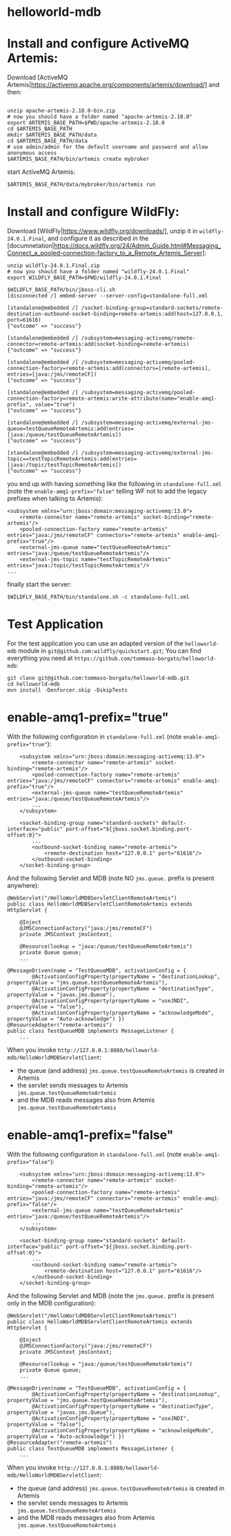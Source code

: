 # helloworld-mdb


# Install and configure ActiveMQ Artemis:

Download [ActiveMQ Artemis|https://activemq.apache.org/components/artemis/download/] and then:

```

unzip apache-artemis-2.18.0-bin.zip
# now you should have a folder named "apache-artemis-2.18.0"
export ARTEMIS_BASE_PATH=$PWD/apache-artemis-2.18.0
cd $ARTEMIS_BASE_PATH
mkdir $ARTEMIS_BASE_PATH/data
cd $ARTEMIS_BASE_PATH/data
# use admin/admin for the default username and password and allow anonymous access
$ARTEMIS_BASE_PATH/bin/artemis create mybroker
```

start ActiveMQ Artemis:

```
$ARTEMIS_BASE_PATH/data/mybroker/bin/artemis run
```


# Install and configure WildFly:

Download [WildFly|https://www.wildfly.org/downloads/], unzip it in `wildfly-24.0.1.Final`, and configure it as described in the [documnetation|https://docs.wildfly.org/24/Admin_Guide.html#Messaging_Connect_a_pooled-connection-factory_to_a_Remote_Artemis_Server]:

```
unzip wildfly-24.0.1.Final.zip
# now you should have a folder named "wildfly-24.0.1.Final"
export WILDFLY_BASE_PATH=$PWD/wildfly-24.0.1.Final

$WILDFLY_BASE_PATH/bin/jboss-cli.sh 
[disconnected /] embed-server --server-config=standalone-full.xml

[standalone@embedded /] /socket-binding-group=standard-sockets/remote-destination-outbound-socket-binding=remote-artemis:add(host=127.0.0.1, port=61616)
{"outcome" => "success"}

[standalone@embedded /] /subsystem=messaging-activemq/remote-connector=remote-artemis:add(socket-binding=remote-artemis)
{"outcome" => "success"}

[standalone@embedded /] /subsystem=messaging-activemq/pooled-connection-factory=remote-artemis:add(connectors=[remote-artemis], entries=[java:/jms/remoteCF])
{"outcome" => "success"}

[standalone@embedded /] /subsystem=messaging-activemq/pooled-connection-factory=remote-artemis:write-attribute(name="enable-amq1-prefix", value="true")
{"outcome" => "success"}

[standalone@embedded /] /subsystem=messaging-activemq/external-jms-queue=testQueueRemoteArtemis:add(entries=[java:/queue/testQueueRemoteArtemis])
{"outcome" => "success"}

[standalone@embedded /] /subsystem=messaging-activemq/external-jms-topic==testTopicRemoteArtemis:add(entries=[java:/topic/testTopicRemoteArtemis])
{"outcome" => "success"}
```

you end up with having something like the following in `standalone-full.xml` (note the `enable-amq1-prefix="false"` telling WF not to add the legacy prefixes when talking to Artemis):

```
<subsystem xmlns="urn:jboss:domain:messaging-activemq:13.0">
    <remote-connector name="remote-artemis" socket-binding="remote-artemis"/>
    <pooled-connection-factory name="remote-artemis" entries="java:/jms/remoteCF" connectors="remote-artemis" enable-amq1-prefix="true"/>
    <external-jms-queue name="testQueueRemoteArtemis" entries="java:/queue/testQueueRemoteArtemis"/>
    <external-jms-topic name="testTopicRemoteArtemis" entries="java:/topic/testTopicRemoteArtemis"/>
...            
```  

finally start the server:

```
$WILDFLY_BASE_PATH/bin/standalone.sh -c standalone-full.xml
```


# Test Application

For the test application you can use an adapted version of the `helloworld-mdb` module in `git@github.com:wildfly/quickstart.git`;
You can find everything you need at `https://github.com/tommaso-borgato/helloworld-mdb`:

```
git clone git@github.com:tommaso-borgato/helloworld-mdb.git
cd helloworld-mdb
mvn install -Denforcer.skip -DskipTests
```


# enable-amq1-prefix="true"

With the following configuration in `standalone-full.xml` (note `enable-amq1-prefix="true"`):

```
    <subsystem xmlns="urn:jboss:domain:messaging-activemq:13.0">
        <remote-connector name="remote-artemis" socket-binding="remote-artemis"/>
        <pooled-connection-factory name="remote-artemis" entries="java:/jms/remoteCF" connectors="remote-artemis" enable-amq1-prefix="true"/>      
        <external-jms-queue name="testQueueRemoteArtemis" entries="java:/queue/testQueueRemoteArtemis"/>
        ...
    </subsystem>

    <socket-binding-group name="standard-sockets" default-interface="public" port-offset="${jboss.socket.binding.port-offset:0}">
        ...
        <outbound-socket-binding name="remote-artemis">
            <remote-destination host="127.0.0.1" port="61616"/>
        </outbound-socket-binding>
    </socket-binding-group>
```

And the following Servlet and MDB (note NO `jms.queue.` prefix is present anywhere):

```
@WebServlet("/HelloWorldMDBServletClientRemoteArtemis")
public class HelloWorldMDBServletClientRemoteArtemis extends HttpServlet {

    @Inject
    @JMSConnectionFactory("java:/jms/remoteCF")
    private JMSContext jmsContext;

    @Resource(lookup = "java:/queue/testQueueRemoteArtemis")
    private Queue queue;
    ...
```

```
@MessageDriven(name = "TestQueueMDB", activationConfig = {
        @ActivationConfigProperty(propertyName = "destinationLookup", propertyValue = "jms.queue.testQueueRemoteArtemis"),
        @ActivationConfigProperty(propertyName = "destinationType", propertyValue = "javax.jms.Queue"),
        @ActivationConfigProperty(propertyName = "useJNDI", propertyValue = "false"),
        @ActivationConfigProperty(propertyName = "acknowledgeMode", propertyValue = "Auto-acknowledge") })
@ResourceAdapter("remote-artemis")
public class TestQueueMDB implements MessageListener {
    ...
```

When you invoke `http://127.0.0.1:8080/helloworld-mdb/HelloWorldMDBServletClient`:

* the queue (and address) `jms.queue.testQueueRemoteArtemis` is created in Artemis
* the servlet sends messages to Artemis `jms.queue.testQueueRemoteArtemis`
* and the MDB reads messages also from Artemis `jms.queue.testQueueRemoteArtemis`


# enable-amq1-prefix="false"

With the following configuration in `standalone-full.xml` (note `enable-amq1-prefix="false"`):

```
    <subsystem xmlns="urn:jboss:domain:messaging-activemq:13.0">
        <remote-connector name="remote-artemis" socket-binding="remote-artemis"/>
        <pooled-connection-factory name="remote-artemis" entries="java:/jms/remoteCF" connectors="remote-artemis" enable-amq1-prefix="false"/>      
        <external-jms-queue name="testQueueRemoteArtemis" entries="java:/queue/testQueueRemoteArtemis"/>
        ...
    </subsystem>

    <socket-binding-group name="standard-sockets" default-interface="public" port-offset="${jboss.socket.binding.port-offset:0}">
        ...
        <outbound-socket-binding name="remote-artemis">
            <remote-destination host="127.0.0.1" port="61616"/>
        </outbound-socket-binding>
    </socket-binding-group>
```

And the following Servlet and MDB (note the `jms.queue.` prefix is present only in the MDB configuration):

```
@WebServlet("/HelloWorldMDBServletClientRemoteArtemis")
public class HelloWorldMDBServletClientRemoteArtemis extends HttpServlet {

    @Inject
    @JMSConnectionFactory("java:/jms/remoteCF")
    private JMSContext jmsContext;

    @Resource(lookup = "java:/queue/testQueueRemoteArtemis")
    private Queue queue;
    ...
```

```
@MessageDriven(name = "TestQueueMDB", activationConfig = {
        @ActivationConfigProperty(propertyName = "destinationLookup", propertyValue = "jms.queue.testQueueRemoteArtemis"),
        @ActivationConfigProperty(propertyName = "destinationType", propertyValue = "javax.jms.Queue"),
        @ActivationConfigProperty(propertyName = "useJNDI", propertyValue = "false"),
        @ActivationConfigProperty(propertyName = "acknowledgeMode", propertyValue = "Auto-acknowledge") })
@ResourceAdapter("remote-artemis")
public class TestQueueMDB implements MessageListener {
    ...
```

When you invoke `http://127.0.0.1:8080/helloworld-mdb/HelloWorldMDBServletClient`:

* the queue (and address) `jms.queue.testQueueRemoteArtemis` is created in Artemis
* the servlet sends messages to Artemis `jms.queue.testQueueRemoteArtemis`
* and the MDB reads messages also from Artemis `jms.queue.testQueueRemoteArtemis`
